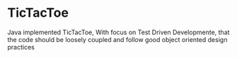 # TicTacToe
Java implemented TicTacToe, With focus on Test Driven Developmente, that the code should be loosely coupled and follow good object oriented design practices
